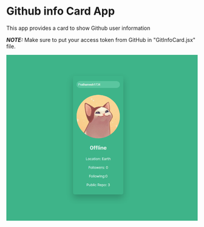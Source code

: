 # Github info Card App

This app provides a card to show Github user information

**_NOTE:_**  Make sure to put your access token from GitHub in "GitInfoCard.jsx" file.

![Local Image](images/homepage.png)

